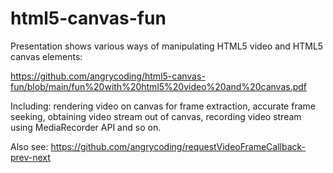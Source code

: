 # html5-canvas-fun

Presentation shows various ways of manipulating HTML5 video and HTML5 canvas elements:

https://github.com/angrycoding/html5-canvas-fun/blob/main/fun%20with%20html5%20video%20and%20canvas.pdf

Including: rendering video on canvas for frame extraction, accurate frame seeking, obtaining video stream out of canvas,
recording video stream using MediaRecorder API and so on.


Also see: https://github.com/angrycoding/requestVideoFrameCallback-prev-next

